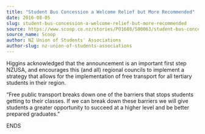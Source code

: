 ```yaml
---
title: "Student Bus Concession a Welcome Relief but More Recommended"
date: 2016-08-05
slug: student-bus-concession-a-welcome-relief-but-more-recommended
source: https://www.scoop.co.nz/stories/PO1608/S00063/student-bus-concession-a-welcome-relief-but-more-recommended.htm
source_name: Scoop
author: NZ Union of Students' Associations
author-slug: nz-union-of-students-associations
---
```


<p>Higgins acknowledged that the announcement
is an important first step NZUSA, and encourages this (and
all) regional councils to implement a strategy that allows
for the implementation of free transport for all tertiary
students in their region. </p>

<p>“Free public transport breaks
down one of the barriers that stops students getting to
their classes. If we can break down these barriers we will
give students a greater opportunity to succeed at a higher
level and be better prepared graduates.” </p>

<p>ENDS

</p>

